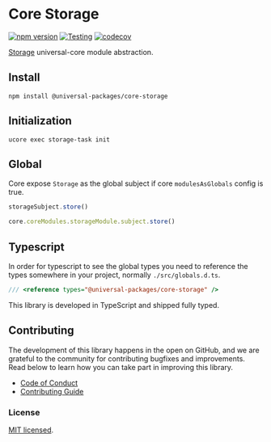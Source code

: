 # Core Storage

[![npm version](https://badge.fury.io/js/@universal-packages%2Fcore-storage.svg)](https://www.npmjs.com/package/@universal-packages/core-storage)
[![Testing](https://github.com/universal-packages/universal-core-storage/actions/workflows/testing.yml/badge.svg)](https://github.com/universal-packages/universal-core-storage/actions/workflows/testing.yml)
[![codecov](https://codecov.io/gh/universal-packages/universal-core-storage/branch/main/graph/badge.svg?token=CXPJSN8IGL)](https://codecov.io/gh/universal-packages/universal-core-storage)

[Storage](https://github.com/universal-packages/universal-storage) universal-core module abstraction.

## Install

```shell
npm install @universal-packages/core-storage
```

## Initialization

```shell
ucore exec storage-task init
```

## Global

Core expose `Storage` as the global subject if core `modulesAsGlobals` config is true.

```js
storageSubject.store()
```

```js
core.coreModules.storageModule.subject.store()
```

## Typescript

In order for typescript to see the global types you need to reference the types somewhere in your project, normally `./src/globals.d.ts`.

```ts
/// <reference types="@universal-packages/core-storage" />
```

This library is developed in TypeScript and shipped fully typed.

## Contributing

The development of this library happens in the open on GitHub, and we are grateful to the community for contributing bugfixes and improvements. Read below to learn how you can take part in improving this library.

- [Code of Conduct](./CODE_OF_CONDUCT.md)
- [Contributing Guide](./CONTRIBUTING.md)

### License

[MIT licensed](./LICENSE).
